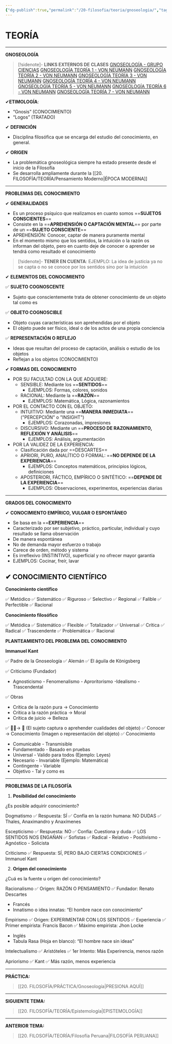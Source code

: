 ```yaml
---
{"dg-publish":true,"permalink":"/20-filosofia/teoria/gnoseologia/","tags":["Filosofía","Teoría"]}
---
```


# TEORÍA
---
**GNOSEOLOGÍA**

>[!sidenote]- **LINKS EXTERNOS DE CLASES** 
>[GNOSEOLOGÍA - GRUPO CIENCIAS](https://www.youtube.com/watch?v=evGuH0zsK9s) 
>[GNOSEOLOGÍA TEORÍA 1 - VON NEUMANN](https://www.youtube.com/watch?v=UNoH62fyoSg) 
>[GNOSEOLOGÍA TEORÍA 2 - VON NEUMANN](https://www.youtube.com/watch?v=V2HrRNgRU9s) 
>[GNOSEOLOGÍA TEORÍA 3 - VON NEUMANN](https://www.youtube.com/watch?v=2lCy1VSecfs) 
>[GNOSEOLOGÍA TEORÍA 4 - VON NEUMANN](https://www.youtube.com/watch?v=JfNIrSo1cMo) 
>[GNOSEOLOGÍA TEORÍA 5 - VON NEUMANN](https://www.youtube.com/watch?v=7no7PTUD0gY) 
>[GNOSEOLOGÍA TEORÍA 6 - VON NEUMANN](https://www.youtube.com/watch?v=nGnsASVjkOU) 
>[GNOSEOLOGÍA TEORÍA 7 - VON NEUMANN](https://www.youtube.com/watch?v=kuy20ii0thA)

✔**ETIMOLOGÍA**:
- “Gnosis” (CONOCIMIENTO) 
- “Logos” (TRATADO)

✔ **DEFINICIÓN**
- Disciplina filosófica que se encarga del estudio del conocimiento, en general.

✔ **ORIGEN** 
- La problemática gnoseológica siempre ha estado presente desde el inicio de la Filosofía 
- Se desarrolla ampliamente durante la [[20. FILOSOFÍA/TEORÍA/Pensamiento Moderno\|ÉPOCA MODERNA]] 

---
**PROBLEMAS DEL CONOCIMIENTO** 

✔ **GENERALIDADES** 
- Es un proceso psíquico que realizamos en cuanto somos ==**SUJETOS CONSCIENTES**== 
- Consiste en la ==**APREHENSIÓN O CAPTACIÓN MENTAL**== por parte de un ==**SUJETO CONSCIENTE**== 
- APREHENSIÓN: Conocer, captar de manera puramente mental
- En el momento mismo que los sentidos, la intuición o la razón os informan del objeto, pero en cuanto deje de conocer o aprender se tendrá como resultado el conocimiento 

>[!sidenote]- **TENER EN CUENTA**:
>EJEMPLO: La idea de justicia ya no se capta o no se conoce por los sentidos sino por la intuición

✔ **ELEMENTOS DEL CONOCIMIENTO** 

✅ **SUJETO COGNOSCENTE** 
- Sujeto que conscientemente trata de obtener conocimiento de un objeto tal como es

✅ **OBJETO COGNOSCIBLE** 
- Objeto cuyas características son aprehendidas por el objeto 
- El objeto puede ser físico, ideal o de los actos de una propia conciencia 

✅ **REPRESENTACIÓN O REFLEJO**
- Ideas que resultan del proceso de captación, análisis o estudio de los objetos 
- Reflejan a los objetos (CONOCIMIENTO)

✔ **FORMAS DEL CONOCIMIENTO** 
- POR SU FACULTAD CON LA QUE ADQUIERE:
	- SENSIBLE: Mediante los ==**SENTIDOS**== 
		- EJEMPLOS: Formas, colores, sonidos
	- RACIONAL: Mediante la ==**RAZÓN**== 
		- EJEMPLOS: Matemática, Lógica, razonamientos
- POR EL CONTACTO CON EL OBJETO:
	- INTUITIVO: Mediante una ==**MANERA INMEDIATA**== ("PERCEPCIÓN" o "INSIGHT")
		- EJEMPLOS: Corazonadas, impresiones
	- DISCURSIVO: Mediante un ==**PROCESO DE RAZONAMIENTO, REFLEXIÓN Y ANÁLISIS**== 
		- EJEMPLOS: Análisis, argumentación 
- POR LA VALIDEZ DE LA EXPERIENCIA:
	- Clasificación dada por ==DESCARTES== 
	- APRIORI, PURO, ANALÍTICO O FORMAL: ==**NO DEPENDE DE LA EXPERIENCIA**== 
		- EJEMPLOS: Conceptos matemáticos, principios lógicos, definiciones
	- APOSTERIORI, FÁCTICO, EMPÍRICO O SINTÉTICO: ==**DEPENDE DE LA EXPERIENCIA**== 
		- EJEMPLOS: Observaciones, experimentos, experiencias diarias

---
**GRADOS DEL CONOCIMIENTO** 

✔ **CONOCIMIENTO EMPÍRICO, VULGAR O ESPONTÁNEO**  
- Se basa en la ==**EXPERIENCIA**== 
- Caracterizado por ser subjetivo, práctico, particular, individual y cuyo resultado se llama observación 
- De manera espontánea 
- No de demanda mayor esfuerzo o trabajo
- Carece de orden, método y sistema 
- Es irreflexivo (INSTINTIVO), superficial y no ofrecer mayor garantía 
- EJEMPLOS: Cocinar, freír, lavar

✔ **CONOCIMIENTO CIENTÍFICO** 
- 


**Conocimiento científico**

✅ Metódico
✅ Sistemático
✅ Riguroso
✅ Selectivo
✅ Regional
✅ Falible
✅ Perfectible
✅ Racional

**Conocimiento filosófico**

✅ Metódica 
✅ Sistemático
✅ Flexible
✅ Totalizador
✅ Universal
✅ Crítica
✅ Radical
✅ Trascendente
✅ Problemática
✅ Racional


**PLANTEAMIENTO DEL PROBLEMA DEL CONOCIMIENTO**



**Immanuel Kant**

✅ Padre de la Gnoseología
✅ Alemán
✅ El águila de Königsberg

✅ Criticismo (Fundador)

- Agnosticismo - Fenomenalismo - Aproritorismo -Idealismo - Trascendental

✅ Obras
- Crítica de la razón pura → Conocimiento
- Crítica a la razón práctica → Moral
- Crítica de juicio → Belleza

✅ 🙍‍♂️→ 🍎 (El sujeto captura o aprehender cualidades del objeto)
✅ Conocer → Conocimiento (Imagen o representación del objeto)
✅ Conocimiento
- Comunicable - Transmisible
- Fundamentado - Basado en pruebas
- Universal - Valido para todos (Ejemplo: Leyes)
- Necesario - Invariable (Ejemplo: Matemática)
- Contingente - Variable
- Objetivo - Tal y como es

---
**PROBLEMAS DE LA FILOSOFÍA**

1. **Posibilidad del conocimiento**

¿Es posible adquirir conocimiento?

Dogmatismo
✅ Respuesta: SÍ
✅ Confía en la razón humana: NO DUDAS
✅ Thales, Anaximandro y Anaxímenes

Escepticismo
✅ Respuesta: NO
✅ Confía: Cuestiona y duda 
✅ LOS SENTIDOS NOS ENGAÑAN
✅ Sofistas
✅ Radical - Relativo - Positivismo - Agnóstico - Solicista

Criticismo
✅ Respuesta: SÍ, PERO BAJO CIERTAS CONDICIONES
✅ Immanuel Kant

2. **Origen del conocimiento**

¿Cuá es la fuente u origen del conocimiento?

Racionalismo
✅ Origen: RAZÓN O PENSAMIENTO
✅ Fundador: Renato Descartes
- Francés
- Innatismo o idea innatas: “El hombre nace con conocimiento”

Empirismo
✅ Origen: EXPERIMENTAR CON LOS SENTIDOS
✅ Experiencia
✅ Primer empirista: Francis Bacon
✅ Máximo empirista: Jhon Locke
- Inglés
- Tabula Rasa (Hoja en blanco): “El hombre nace sin ideas”

Intelectualismo
✅ Aristóteles
✅ 1er Intento: Más Experirencia, menos razón

Apriorismo
✅ Kant
✅ Más razón, menos experiencia

---
**PRÁCTICA:** 
>[[20. FILOSOFÍA/PRÁCTICA/Gnoseología\|PRESIONA AQUÍ]]

---
**SIGUIENTE TEMA:** 
>[[20. FILOSOFÍA/TEORÍA/Epistemología\|EPISTEMOLOGÍA]]

---
**ANTERIOR TEMA:** 
>[[20. FILOSOFÍA/TEORÍA/Filosofía Peruana\|FILOSOFÍA PERUANA]]


